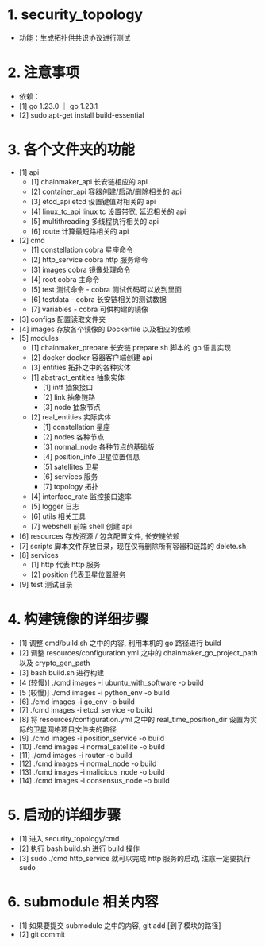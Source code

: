 # 1. security_topology

- 功能：生成拓扑供共识协议进行测试

# 2. 注意事项

- 依赖：
- [1] go 1.23.0 ｜ go 1.23.1
- [2] sudo apt-get install build-essential

# 3. 各个文件夹的功能
- [1] api
  - [1] chainmaker_api 长安链相应的 api
  - [2] container_api 容器创建/启动/删除相关的 api
  - [3] etcd_api etcd 设置键值对相关的 api
  - [4] linux_tc_api linux tc 设置带宽, 延迟相关的 api
  - [5] multithreading 多线程执行相关的 api
  - [6] route 计算最短路相关的 api
- [2] cmd
  - [1] constellation cobra 星座命令
  - [2] http_service cobra http 服务命令
  - [3] images cobra 镜像处理命令
  - [4] root cobra 主命令
  - [5] test 测试命令 - cobra 测试代码可以放到里面
  - [6] testdata - cobra 长安链相关的测试数据
  - [7] variables - cobra 可供构建的镜像
- [3] configs 配置读取文件夹
- [4] images 存放各个镜像的 Dockerfile 以及相应的依赖
- [5] modules
  -  [1] chainmaker_prepare 长安链 prepare.sh 脚本的 go 语言实现
  -  [2] docker docker 容器客户端创建 api
  -  [3] entities 拓扑之中的各种实体
    - [1] abstract_entities 抽象实体
      - [1] intf 抽象接口
      - [2] link 抽象链路
      - [3] node 抽象节点
    - [2] real_entities 实际实体
      - [1] constellation 星座
      - [2] nodes 各种节点
      - [3] normal_node 各种节点的基础版
      - [4] position_info 卫星位置信息
      - [5] satellites 卫星
      - [6] services 服务
      - [7] topology 拓扑
  -  [4] interface_rate 监控接口速率
  -  [5] logger 日志
  -  [6] utils 相关工具
  -  [7] webshell 前端 shell 创建 api
- [6] resources 存放资源 / 包含配置文件, 长安链依赖
- [7] scripts 脚本文件存放目录，现在仅有删除所有容器和链路的 delete.sh
- [8] services
  - [1] http 代表 http 服务
  - [2] position 代表卫星位置服务
- [9] test 测试目录

# 4. 构建镜像的详细步骤

- [1] 调整 cmd/build.sh 之中的内容, 利用本机的 go 路径进行 build
- [2] 调整 resources/configuration.yml 之中的 chainmaker_go_project_path 以及 crypto_gen_path
- [3] bash build.sh 进行构建
- [4 (较慢)] ./cmd images -i ubuntu_with_software -o build
- [5 (较慢)] ./cmd images -i python_env -o build
- [6] ./cmd images -i go_env -o build
- [7] ./cmd images -i etcd_service -o build
- [8] 将 resources/configuration.yml 之中的 real_time_position_dir 设置为实际的卫星网络项目文件夹的路径
- [9] ./cmd images -i position_service -o build
- [10] ./cmd images -i normal_satellite -o build
- [11] ./cmd images -i router -o build
- [12] ./cmd images -i normal_node -o build
- [13] ./cmd images -i malicious_node -o build
- [14] ./cmd images -i consensus_node -o build

# 5. 启动的详细步骤

- [1] 进入 security_topology/cmd
- [2] 执行 bash build.sh 进行 build 操作
- [3] sudo ./cmd http_service 就可以完成 http 服务的启动, 注意一定要执行 sudo

# 6. submodule 相关内容

- [1] 如果要提交 submodule 之中的内容, git add [到子模块的路径]
- [2] git commit